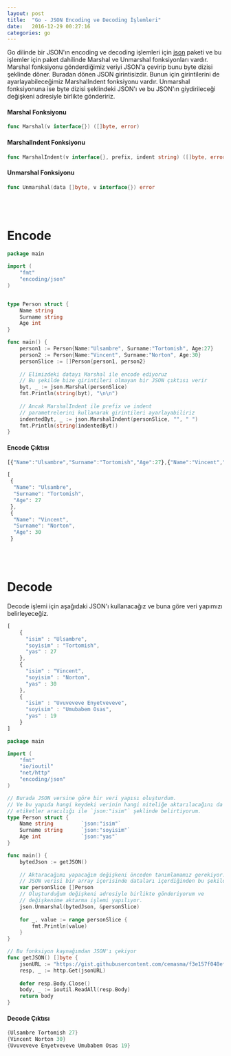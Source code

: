 ```yaml
---
layout: post
title:  "Go - JSON Encoding ve Decoding İşlemleri"
date:   2016-12-29 00:27:16
categories: go
---
```



Go dilinde bir JSON'ın encoding ve decoding işlemleri için [json](https://golang.org/pkg/encoding/json/) paketi ve bu işlemler için paket dahilinde Marshal ve Unmarshal fonksiyonları vardır. Marshal fonksiyonu gönderdiğimiz veriyi JSON'a çevirip bunu byte dizisi şeklinde döner. Buradan dönen JSON girintisizdir. Bunun için girintilerini de ayarlayabileceğimiz MarshalIndent fonksiyonu vardır. Unmarshal fonksiyonuna ise byte dizisi şeklindeki JSON'ı ve bu JSON'ın giydirileceği değişkeni adresiyle birlikte göndeririz.


#### Marshal Fonksiyonu
```go
func Marshal(v interface{}) ([]byte, error)
```

#### MarshalIndent Fonksiyonu
```go
func MarshalIndent(v interface{}, prefix, indent string) ([]byte, error)
```

#### Unmarshal Fonksiyonu
```go
func Unmarshal(data []byte, v interface{}) error
```

<br><br>

# Encode

```go
package main

import (
	"fmt"
	"encoding/json"
)


type Person struct {
	Name string
	Surname string	
	Age int
}

func main() {
	person1 := Person{Name:"Ulsambre", Surname:"Tortomish", Age:27}
	person2 := Person{Name:"Vincent", Surname:"Norton", Age:30}
	personSlice := []Person{person1, person2}
	
	// Elimizdeki datayı Marshal ile encode ediyoruz
	// Bu şekilde bize girintileri olmayan bir JSON çıktısı verir
	byt, _ := json.Marshal(personSlice)
	fmt.Println(string(byt), "\n\n")
	
	// Ancak MarshalIndent ile prefix ve indent
	// parametrelerini kullanarak girintileri ayarlayabiliriz
	indentedByt, _ := json.MarshalIndent(personSlice, "", " ")
	fmt.Println(string(indentedByt))
}

```

#### Encode Çıktısı

```javascript
[{"Name":"Ulsambre","Surname":"Tortomish","Age":27},{"Name":"Vincent","Surname":"Norton","Age":30}] 

[
 {
  "Name": "Ulsambre",
  "Surname": "Tortomish",
  "Age": 27
 },
 {
  "Name": "Vincent",
  "Surname": "Norton",
  "Age": 30
 }
```

<br><br>

# Decode

Decode işlemi için aşağıdaki JSON'ı kullanacağız ve buna göre veri yapımızı belirleyeceğiz.

```javascript
[
    {
      "isim" : "Ulsambre",
      "soyisim" : "Tortomish",
      "yas" : 27
    },
    {
      "isim" : "Vincent",
      "soyisim" : "Norton",
      "yas" : 30
    },
    {
      "isim" : "Uvuveveve Enyetveveve",
      "soyisim" : "Umubabem Osas",
      "yas" : 19
    }
]
```

```go
package main

import (
	"fmt"
	"io/ioutil"
	"net/http"
	"encoding/json"
)

// Burada JSON versine göre bir veri yapısı oluşturdum.
// Ve bu yapıda hangi keydeki verinin hangi niteliğe aktarılacağını da
// etiketler aracılığı ile `json:"isim"` şeklinde belirtiyorum.
type Person struct {
	Name string 		`json:"isim"`
	Surname string		`json:"soyisim"`
	Age int				`json:"yas"`
}

func main() {
	bytedJson := getJSON()
	
	// Aktaracağımı yapacağım değişkeni önceden tanımlamamız gerekiyor.
	// JSON verisi bir array içerisinde dataları içerdiğinden bu şekilde tanımlıyorum.
	var personSlice []Person
	// Oluşturduğum değişkeni adresiyle birlikte gönderiyorum ve
	// değişkenime aktarma işlemi yapılıyor.
	json.Unmarshal(bytedJson, &personSlice)
	
	for _, value := range personSlice {
		fmt.Println(value)
	}
}

// Bu fonksiyon kaynağımdan JSON'ı çekiyor
func getJSON() []byte {
	jsonURL := "https://gist.githubusercontent.com/cemasma/f3e157f048ef54166bdeaf9c1ab5489a/raw/6a142e3540a60ee3e55368a1c613df3f5f4eaade/test0.json"
	resp, _ := http.Get(jsonURL)
	
	defer resp.Body.Close()
	body, _ := ioutil.ReadAll(resp.Body)
	return body
}
```

#### Decode Çıktısı

```go
{Ulsambre Tortomish 27}
{Vincent Norton 30}
{Uvuveveve Enyetveveve Umubabem Osas 19}
```
